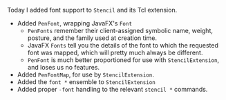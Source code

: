 Today I added font support to `Stencil` and its Tcl extension.

- Added `PenFont`, wrapping JavaFX's `Font`
    - `PenFonts` remember their client-assigned symbolic name, weight, posture, and the family used at creation time.
    - JavaFX `Fonts` tell you the details of the font to which the requested font was mapped, which will pretty much always be different.
    - `PenFont` is much better proportioned for use with `StencilExtension`, and loses us no features.
- Added `PenFontMap`, for use by `StencilExtension`.
- Added the `font *` ensemble to `StencilExtension`
- Added proper `-font` handling to the relevant `stencil *` commands.